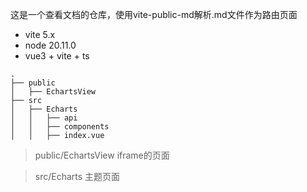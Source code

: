 
这是一个查看文档的仓库，使用vite-public-md解析.md文件作为路由页面
- vite 5.x
- node 20.11.0
- vue3 + vite + ts
```
.
├── public
│   ├── EchartsView
├── src
│   ├── Echarts
│   │   ├── api
│   │   ├── components
│   │   ├── index.vue
```
> public/EchartsView iframe的页面

> src/Echarts 主题页面